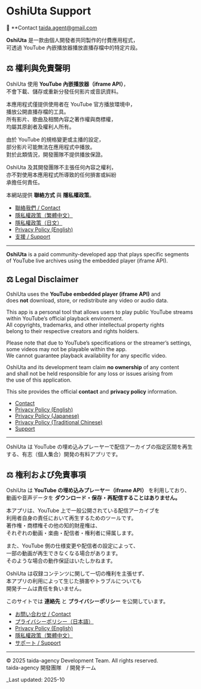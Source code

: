 # OshiUta Support

📩 **Contact [taida.agent@gmail.com](mailto:taida.agent@gmail.com)

**OshiUta** 是一款由個人開發者共同製作的付費應用程式，  
可透過 YouTube 內嵌播放器播放直播存檔中的特定片段。  

## ⚖️ 權利與免責聲明

OshiUta 使用 **YouTube 內嵌播放器（iframe API）**，  
不會下載、儲存或重新分發任何影片或音訊資料。

本應用程式僅提供使用者在 YouTube 官方播放環境中，  
播放公開直播存檔的工具。  
所有影片、歌曲及相關內容之著作權與商標權，  
均屬其原創者及權利人所有。

由於 YouTube 的規格變更或主播的設定，  
部分影片可能無法在應用程式中播放。  
對於此類情況，開發團隊不提供播放保證。

OshiUta 及其開發團隊不主張任何內容之權利，  
亦不對使用本應用程式所導致的任何損害或糾紛  
承擔任何責任。

本網站提供 **聯絡方式** 與 **隱私權政策**。

- [聯絡我們 / Contact](contact.md)
- [隱私權政策（繁體中文）](privacy.zh-Hant.md)
- [隱私權政策（日文）](privacy.ja.md)
- [Privacy Policy (English)](privacy.en.md)
- [支援 / Support](support.md)

---

**OshiUta** is a paid community-developed app that plays specific segments of YouTube live archives using the embedded player (iframe API).  

## ⚖️ Legal Disclaimer

OshiUta uses the **YouTube embedded player (iframe API)** and  
does **not** download, store, or redistribute any video or audio data.

This app is a personal tool that allows users to play public YouTube streams  
within YouTube’s official playback environment.  
All copyrights, trademarks, and other intellectual property rights  
belong to their respective creators and rights holders.

Please note that due to YouTube’s specifications or the streamer’s settings,  
some videos may not be playable within the app.  
We cannot guarantee playback availability for any specific video.

OshiUta and its development team claim **no ownership** of any content  
and shall not be held responsible for any loss or issues arising from  
the use of this application.

This site provides the official **contact** and **privacy policy** information.

- [Contact](contact.md)
- [Privacy Policy (English)](privacy.en.md)
- [Privacy Policy (Japanese)](privacy.ja.md)
- [Privacy Policy (Traditional Chinese)](privacy.zh-Hant.md)
- [Support](support.md)

---

OshiUta は YouTube の埋め込みプレーヤーで配信アーカイブの指定区間を再生する、有志（個人集合）開発の有料アプリです。  

## ⚖️ 権利および免責事項

OshiUta は **YouTube の埋め込みプレーヤー（iframe API）** を利用しており、  
動画や音声データを **ダウンロード・保存・再配信することはありません。**

本アプリは、YouTube 上で一般公開されている配信アーカイブを  
利用者自身の責任において再生するためのツールです。  
著作権・商標権その他の知的財産権は、  
それぞれの動画・楽曲・配信者・権利者に帰属します。

また、YouTube 側の仕様変更や配信者の設定によって、  
一部の動画が再生できなくなる場合があります。  
そのような場合の動作保証はいたしかねます。

OshiUta は収録コンテンツに関して一切の権利を主張せず、  
本アプリの利用によって生じた損害やトラブルについても  
開発チームは責任を負いません。

このサイトでは **連絡先** と **プライバシーポリシー** を公開しています。

- [お問い合わせ / Contact](contact.md)
- [プライバシーポリシー（日本語）](privacy.ja.md)
- [Privacy Policy (English)](privacy.en.md)
- [隱私權政策（繁體中文）](privacy.zh-Hant.md)
- [サポート / Support](support.md)

---

© 2025 taida-agency Development Team. All rights reserved.  
taida-agency 開發團隊　/ 開発チーム 

_Last updated: 2025-10
